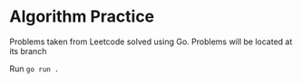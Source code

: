 # Algorithm Practice
Problems taken from Leetcode solved using Go. Problems will be located at its branch

Run `go run .`